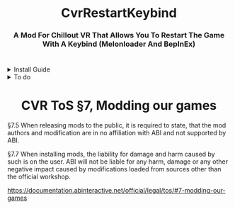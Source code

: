 <h1 align="center">CvrRestartKeybind</h1>

<h3 align="center">A Mod For Chillout VR That Allows You To Restart The Game With A Keybind (Melonloader And BepInEx)</h3>
<h1 align="center"></h1>

<details>

  <summary>Install Guide</summary>
    <details>
        <summary>Melonloader Install Guide</summary>
            ‎ ‎ ‎ ‎ • Install Melonloader (recommended 5.4) from https://github.com/LavaGang/MelonLoader </br>
            ‎ ‎ ‎ ‎ • Head to the repos releases tab and select the MLCvrRestartKeybind.dll </br>
            ‎ ‎ ‎ ‎ • Move the plugin into `Chilloutvr\Mods`</br>
            ‎ ‎ ‎ ‎ • Run the game </br>
    </details>
     <details>
        <summary>BepInEx6 Install Guide</summary>
            ‎ ‎ ‎ ‎ • Install BepInEx 6 (mono) from https://builds.bepinex.dev/projects/bepinex_be </br>
            ‎ ‎ ‎ ‎ • Head to the repos releases tab and select the BiECvrRestartKeybind.dll </br>
            ‎ ‎ ‎ ‎ • Move the plugin into `Chilloutvr\bepinex\plugins`</br>
            ‎ ‎ ‎ ‎ • Run the game </br>
    </details>

</details>

<details>
  <summary> To do</summary>
  
 * Restart Rejoin instance
 * Custom Keybinds
  </details>
  
  <h1 align="center">CVR ToS §7, Modding our games</h1>

  §7.5 When releasing mods to the public, it is required to state, that the mod authors and modification are in no affiliation with ABI and not supported by ABI.</br>

  §7.7 When installing mods, the liability for damage and harm caused by such is on the user. ABI will not be liable for any harm, damage or any other negative impact caused by modifications loaded from sources other than the official workshop.</br>
  
  https://documentation.abinteractive.net/official/legal/tos/#7-modding-our-games
